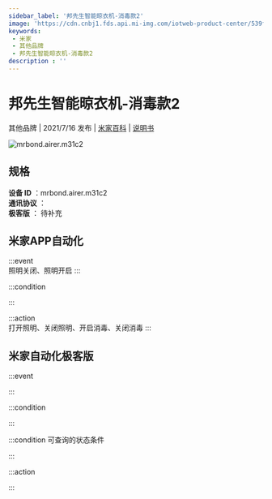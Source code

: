 ```yaml
---
sidebar_label: '邦先生智能晾衣机-消毒款2'
image: 'https://cdn.cnbj1.fds.api.mi-img.com/iotweb-product-center/539f5b63be309642dfae14a9562447c6_消毒拟物图.png?GalaxyAccessKeyId=AKVGLQWBOVIRQ3XLEW&Expires=9223372036854775807&Signature=wPTz+N9jcyk/nEUOLrP6OzKo2tY='
keywords: 
 - 米家
 - 其他品牌
 - 邦先生智能晾衣机-消毒款2
description : ''
---
```

# 邦先生智能晾衣机-消毒款2

其他品牌 | 2021/7/16 发布 | [米家百科](https://home.mi.com/webapp/content/baike/product/index.html?model=mrbond.airer.m31c2) | [说明书](https://home.mi.com/views/introduction.html?model=mrbond.airer.m31c2&region=cn)

![mrbond.airer.m31c2](https://cdn.cnbj1.fds.api.mi-img.com/iotweb-product-center/539f5b63be309642dfae14a9562447c6_消毒拟物图.png?GalaxyAccessKeyId=AKVGLQWBOVIRQ3XLEW&Expires=9223372036854775807&Signature=wPTz+N9jcyk/nEUOLrP6OzKo2tY=)

## 规格  
> 
**设备 ID** ：mrbond.airer.m31c2  
**通讯协议** ：  
**极客版**  ： 待补充 


## 米家APP自动化  

:::event  
照明关闭、照明开启
:::

:::condition  

:::

:::action   
打开照明、关闭照明、开启消毒、关闭消毒
:::

## 米家自动化极客版  

:::event  

:::

:::condition  

:::

:::condition 可查询的状态条件  

:::

:::action  

:::

        
